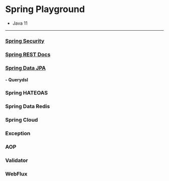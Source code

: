 # Spring Playground
- Java 11
---

### [Spring Security](./docs/spring-security.md)

### [Spring REST Docs](/docs/spring-rest-dosc.md)

### [Spring Data JPA](/docs/spring)
#### - Querydsl

### Spring HATEOAS

### Spring Data Redis

### Spring Cloud

### Exception

### AOP

### Validator

### WebFlux
